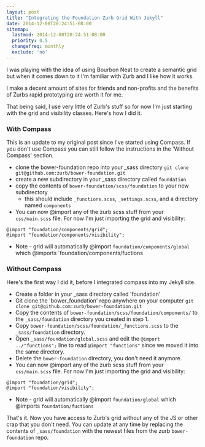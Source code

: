 ```yaml
---
layout: post
title: "Integrating the Foundation Zurb Grid With Jekyll"
date: 2014-12-08T20:24:51-08:00
sitemap:
  lastmod: 2014-12-08T20:24:51-08:00
  priority: 0.5
  changefreq: monthly
  exclude: 'no'
---
```


I was playing with the idea of using Bourbon Neat to create a semantic grid but when it comes down to it I'm familiar with Zurb and I like how it works.

I make a decent amount of sites for friends and non-profits and the benefits of Zurbs rapid prototyping are worth it for me.

That being said, I use very little of Zurb's stuff so for now I'm just starting with the grid and visibility classes. Here's how I did it.

### With Compass
This is an update to my original post since I've started using Compass. If you don't use Compass you can still follow the instructions in the 'Without Compass' section.

* clone the bower-foundation repo into your _sass directory
  `git clone git@github.com:zurb/bower-foundation.git`
* create a new subdirectory in your _sass directory called `foundation`
* copy the contents of `bower-foundation/scss/foundation` to your new subdirectory
  * this should include `_functions.scss`, `_settings.scss`, and a directory named `components`
* You can now @import any of the zurb scss stuff from your `css/main.scss` file. For now I'm just importing the grid and visibility:

```
@import "foundation/components/grid";
@import "foundation/components/visibility";
```

  * Note - grid will automatically @import `foundation/components/global` which @imports `foundation/components/fuctions

### Without Compass
Here's the first way I did it, before I integrated compass into my Jekyll site.

* Create a folder in your _sass directory called 'foundation'
* Git clone the 'bower_foundation' repo anywhere on your computer
  `git clone git@github.com:zurb/bower-foundation.git`
* Copy the contents of `bower-foundation/scss/foundation/components/` to the `_sass/foundation` directory you created in step 1.
* Copy `bower-foundation/scss/foundation/_functions.scss` to the `_sass/foundation` directory.
* Open `_sass/foundation/global.scss` and edit the `@import ../"functions";` line to read `@import "functions"` since we moved it into the same directory.
* Delete the `bower-foundation` directory, you don't need it anymore.
* You can now @import any of the zurb scss stuff from your `css/main.scss` file. For now I'm just importing the grid and visibility:

```
@import "foundation/grid";
@import "foundation/visibility";
```

  * Note - grid will automatically @import `foundation/global` which @imports `foundation/fuctions`

That's it. Now you have access to Zurb's grid without any of the JS or other crap that you don't need. You can update at any time by replacing the contents of `_sass/foundation` with the newest files from the zurb `bower-foundation` repo.